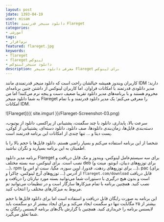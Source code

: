 ```yaml
---
layout: post
jdate: 1393-04-19
user: misam
title: دانلود منیجر قدرتمند Flareget
categories:
- آموزشی
tags:
- نرم‌افزار
featured: flareget.jpg
keywords:
- flareget
- flareget لینوکس
- دانلود منیجر لینوکس
description: معرفی دانلود منیجر Flareget برای لینوکس
---
```


کاربران ویندوز همیشه خیالشان راحت است که دانلود منیجر قدرتمندی مانند IDM دارند؛ مدیر دانلودی قدرتمند با امکانات فراوان. اما کاربران لینوکس از داشتن چنین برنامه‌ای محروم هستند و با برنامه‌های مدیر دانلود تقریبا ضعیف دست و پنجه نرم می‌کنند! اما من به شما دانلود منیجر Flareget را معرفی می‌کنم؛ یک مدیر دانلود قدرتمند و با تمام امکانات IDM.

![Flareget]({{ site.imgurl }}/Flareget-Screenshot-03.png)

سرعت بالا، پایداری، دانلود با چند سگمنت، پشتیبانی از پراکسی، دانلود از یوتیوب، دسته‌بندی فایل‌ها، زمان‌بندی دانلودها، صف دانلود، دانلود دسته‌ای، پشتیبانی از کوکی، پست دیتا و ... تنها چندی از امکانات این برنامه قدرتمند است.

شخصا از این برنامه استفاده می‌کنم و بسیار راضی هستم. دانلود فایل‌ها با حجم بالا را با اطمینان به این برنامه بسپارید و نگران نباشید.

برنامه مدیر دانلود Flareget برای سه سیستم‌عامل لینوکس، ویندوز و مک قابل دریافت و نصب است. برای لینوکس، سه بسته مختلف deb (برای توزیع‌های دبیان، ابونتو، مینت و ...)، rpm (برای توزیع‌های ردهت، فدورا، اوپن سوزه، مگیا، سنت او اس و ...)، pac (برای توزیع‌های آرچ لینوکس، چاکرا و ...) از آدرس `flareget.com/download` قابل دریافت است و بدون هیچ درگیری با دستورات شما می‌توانید بسته مورد نیازتان را دریافت و نصب کنید. همچنین برنامه با تمام میزکارها سازگار است و در تنظیمات می‌توانید تم مربوط به میزکارهای مختلف را انتخاب کنید.

این برنامه به صورت رایگان قابل دریافت و استفاده است اما برای دانلود فایل‌ها با حجم بیشتر از ۲۵ مگابایت تنها دو سگمنت ایجاد می‌کند و برای ایجاد بیشتر از دو سگمنت باید لایسنس برنامه را خریداری کنید. همچنین با گزارش باگ‌های برنامه لایسنس رایگان به شما تعلق می‌گیرد.